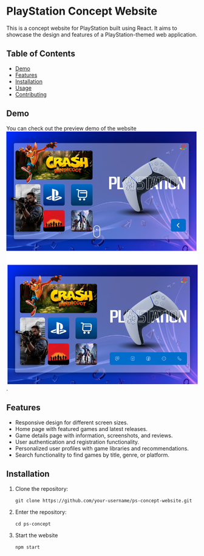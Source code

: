 # PlayStation Concept Website

This is a concept website for PlayStation built using React. It aims to showcase the design and features of a PlayStation-themed web application.

## Table of Contents

- [Demo](#demo)
- [Features](#features)
- [Installation](#installation)
- [Usage](#usage)
- [Contributing](#contributing)

## Demo

You can check out the preview demo of the website ![img](/src/assets/preview.png).

## Features

- Responsive design for different screen sizes.
- Home page with featured games and latest releases.
- Game details page with information, screenshots, and reviews.
- User authentication and registration functionality.
- Personalized user profiles with game libraries and recommendations.
- Search functionality to find games by title, genre, or platform.

## Installation

1. Clone the repository:

   ```shell
   git clone https://github.com/your-username/ps-concept-website.git

2. Enter the repository:
    ```shell
    cd ps-concept

3. Start the website
    ```shell
    npm start 
